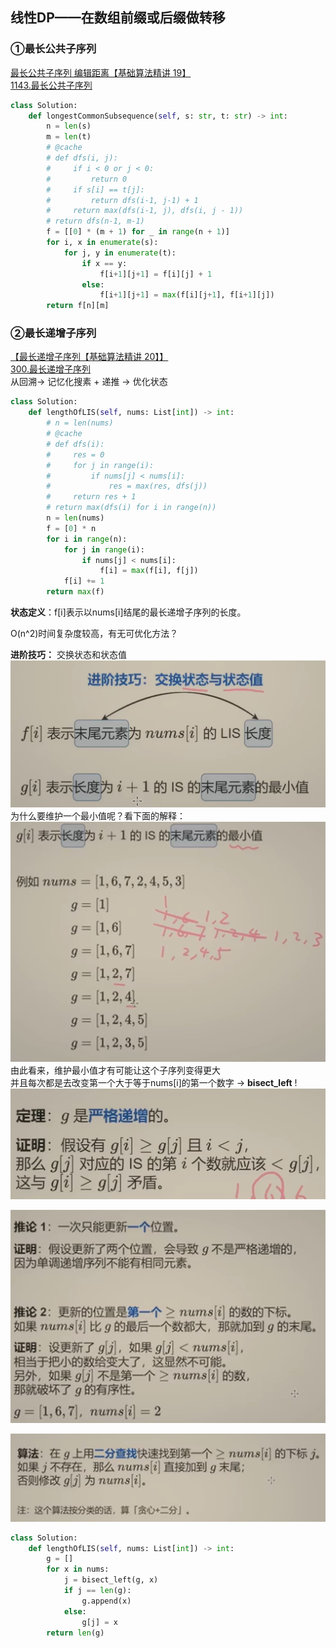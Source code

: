 ## 线性DP——在数组前缀或后缀做转移
### ①最长公共子序列
[最长公共子序列 编辑距离【基础算法精讲 19】](https://www.bilibili.com/video/BV1TM4y1o7ug?vd_source=ab8f6cb2a78f8a26a792e44477726c95&spm_id_from=333.788.videopod.sections)  
[1143.最长公共子序列](https://leetcode.cn/problems/longest-common-subsequence/description/)  
```python
class Solution:
    def longestCommonSubsequence(self, s: str, t: str) -> int:
        n = len(s)
        m = len(t)
        # @cache
        # def dfs(i, j):
        #     if i < 0 or j < 0:
        #         return 0
        #     if s[i] == t[j]:
        #         return dfs(i-1, j-1) + 1
        #     return max(dfs(i-1, j), dfs(i, j - 1))
        # return dfs(n-1, m-1)
        f = [[0] * (m + 1) for _ in range(n + 1)]
        for i, x in enumerate(s):
            for j, y in enumerate(t):
                if x == y:
                    f[i+1][j+1] = f[i][j] + 1
                else:
                    f[i+1][j+1] = max(f[i][j+1], f[i+1][j])
        return f[n][m]
```

### ②最长递增子序列
[【最长递增子序列【基础算法精讲 20】】](https://www.bilibili.com/video/BV1ub411Q7sB?vd_source=ab8f6cb2a78f8a26a792e44477726c95&spm_id_from=333.788.videopod.sections)  
[300.最长递增子序列](https://leetcode.cn/problems/longest-increasing-subsequence/submissions/627531172/)  
从回溯-> 记忆化搜素 + 递推 -> 优化状态
```python
class Solution:
    def lengthOfLIS(self, nums: List[int]) -> int:
        # n = len(nums)
        # @cache
        # def dfs(i):
        #     res = 0
        #     for j in range(i):
        #         if nums[j] < nums[i]:
        #             res = max(res, dfs(j))
        #     return res + 1
        # return max(dfs(i) for i in range(n))
        n = len(nums)
        f = [0] * n
        for i in range(n):
            for j in range(i):
                if nums[j] < nums[i]:
                    f[i] = max(f[i], f[j])
            f[i] += 1
        return max(f)
```
**状态定义**：f[i]表示以nums[i]结尾的最长递增子序列的长度。  

O(n^2)时间复杂度较高，有无可优化方法？  

**进阶技巧：** 交换状态和状态值  
![](DP-Pictures/DP%20线性-1.png)  
为什么要维护一个最小值呢？看下面的解释：
![](DP-Pictures/DP%20线性-2.png)  
由此看来，维护最小值才有可能让这个子序列变得更大  
并且每次都是去改变第一个大于等于nums[i]的第一个数字 -> **bisect_left** !
![](DP-Pictures/DP%20线性-3.png)

![](DP-Pictures/DP%20线性-4.png)

![](DP-Pictures/DP%20线性-5.png)
```python
class Solution:
    def lengthOfLIS(self, nums: List[int]) -> int:
        g = []
        for x in nums:
            j = bisect_left(g, x)
            if j == len(g):
                g.append(x)
            else:
                g[j] = x
        return len(g)
```

